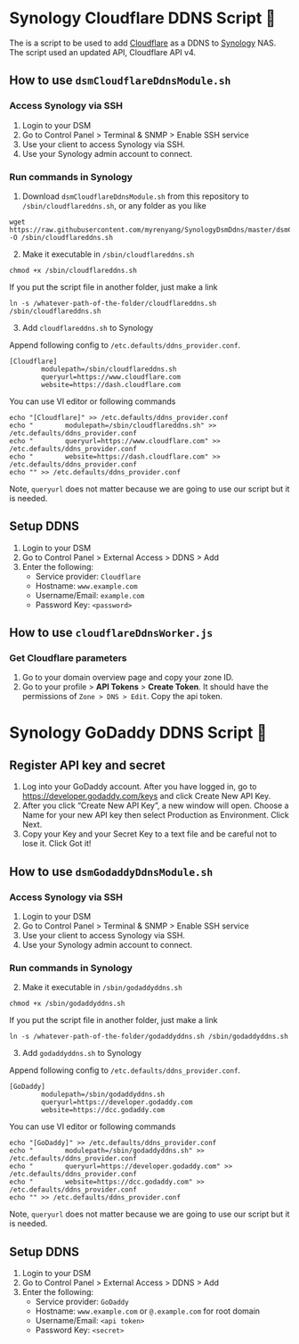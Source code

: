 # Synology Cloudflare DDNS Script 📜

The is a script to be used to add [Cloudflare](https://www.cloudflare.com/) as a DDNS to [Synology](https://www.synology.com/) NAS. The script used an updated API, Cloudflare API v4.

## How to use `dsmCloudflareDdnsModule.sh`

### Access Synology via SSH

1. Login to your DSM
2. Go to Control Panel > Terminal & SNMP > Enable SSH service
3. Use your client to access Synology via SSH.
4. Use your Synology admin account to connect.

### Run commands in Synology

1. Download `dsmCloudflareDdnsModule.sh` from this repository to `/sbin/cloudflareddns.sh`, or any folder as you like

```
wget https://raw.githubusercontent.com/myrenyang/SynologyDsmDdns/master/dsmCloudflareDdnsModule.sh -O /sbin/cloudflareddns.sh
```

2. Make it executable in `/sbin/cloudflareddns.sh`

```
chmod +x /sbin/cloudflareddns.sh
```

If you put the script file in another folder, just make a link

```
ln -s /whatever-path-of-the-folder/cloudflareddns.sh /sbin/cloudflareddns.sh
```

3. Add `cloudflareddns.sh` to Synology

Append following config to `/etc.defaults/ddns_provider.conf`.

```
[Cloudflare]
        modulepath=/sbin/cloudflareddns.sh
        queryurl=https://www.cloudflare.com
        website=https://dash.cloudflare.com
```

You can use VI editor or following commands
```
echo "[Cloudflare]" >> /etc.defaults/ddns_provider.conf
echo "        modulepath=/sbin/cloudflareddns.sh" >> /etc.defaults/ddns_provider.conf
echo "        queryurl=https://www.cloudflare.com" >> /etc.defaults/ddns_provider.conf
echo "        website=https://dash.cloudflare.com" >> /etc.defaults/ddns_provider.conf
echo "" >> /etc.defaults/ddns_provider.conf
```

Note, `queryurl` does not matter because we are going to use our script but it is needed.


## Setup DDNS

1. Login to your DSM
2. Go to Control Panel > External Access > DDNS > Add
3. Enter the following:
   - Service provider: `Cloudflare`
   - Hostname: `www.example.com`
   - Username/Email: `example.com`
   - Password Key: `<password>`


## How to use `cloudflareDdnsWorker.js`

### Get Cloudflare parameters

1. Go to your domain overview page and copy your zone ID.
2. Go to your profile > **API Tokens** > **Create Token**. It should have the permissions of `Zone > DNS > Edit`. Copy the api token.


# Synology GoDaddy DDNS Script 📜

## Register API key and secret

1. Log into your GoDaddy account. After you have logged in, go to https://developer.godaddy.com/keys and click Create New API Key.
2. After you click “Create New API Key”, a new window will open. Choose a Name for your new API key then select Production as Environment. Click Next.
3. Copy your Key and your Secret Key to a text file and be careful not to lose it. Click Got it!

## How to use `dsmGodaddyDdnsModule.sh`

### Access Synology via SSH

1. Login to your DSM
2. Go to Control Panel > Terminal & SNMP > Enable SSH service
3. Use your client to access Synology via SSH.
4. Use your Synology admin account to connect.

### Run commands in Synology

2. Make it executable in `/sbin/godaddyddns.sh`

```
chmod +x /sbin/godaddyddns.sh
```

If you put the script file in another folder, just make a link

```
ln -s /whatever-path-of-the-folder/godaddyddns.sh /sbin/godaddyddns.sh
```

3. Add `godaddyddns.sh` to Synology

Append following config to `/etc.defaults/ddns_provider.conf`.

```
[GoDaddy]
        modulepath=/sbin/godaddyddns.sh
        queryurl=https://developer.godaddy.com
        website=https://dcc.godaddy.com
```

You can use VI editor or following commands
```
echo "[GoDaddy]" >> /etc.defaults/ddns_provider.conf
echo "        modulepath=/sbin/godaddyddns.sh" >> /etc.defaults/ddns_provider.conf
echo "        queryurl=https://developer.godaddy.com" >> /etc.defaults/ddns_provider.conf
echo "        website=https://dcc.godaddy.com" >> /etc.defaults/ddns_provider.conf
echo "" >> /etc.defaults/ddns_provider.conf
```

Note, `queryurl` does not matter because we are going to use our script but it is needed.

## Setup DDNS

1. Login to your DSM
2. Go to Control Panel > External Access > DDNS > Add
3. Enter the following:
   - Service provider: `GoDaddy`
   - Hostname: `www.example.com` or `@.example.com` for root domain
   - Username/Email: `<api token>`
   - Password Key: `<secret>`

